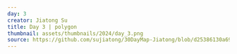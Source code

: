 ```yaml
---
day: 3
creator: Jiatong Su
title: Day 3 | polygon
thumbnail: assets/thumbnails/2024/day_3.png
source: https://github.com/sujiatong/30DayMap-Jiatong/blob/d25386130a69d440b3d45689419a6f8cf6d434b0/day3_polygon/day3_polygon.Rmd
---
```

